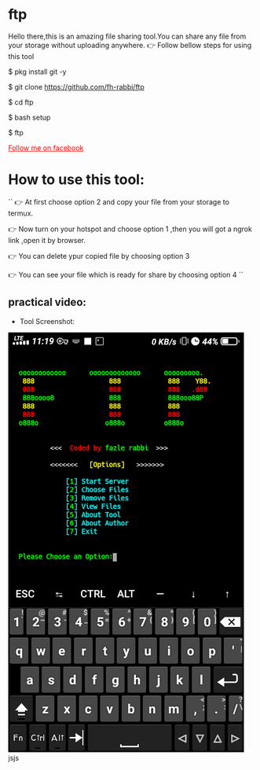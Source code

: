 # ftp
Hello there,this is an amazing file sharing tool.You can  share any file from your storage without uploading anywhere.
:point_right: Follow bellow steps for using this tool

 $ pkg install git -y 

 $ git clone https://github.com/fh-rabbi/ftp

 $ cd ftp

 $ bash setup

 $ ftp

  <a style="color:red" href="https://www.facebook.com/fozley.rabbi">Follow me on facebook</a>
# How to use this tool:

``
:point_right: At first choose option 2 and copy your file from your storage to termux.

:point_right: Now turn on your hotspot and choose option 1 ,then you will got a ngrok link ,open it by browser.

:point_right: You can delete ypur copied file by choosing option 3

:point_right: You can see your file which is ready for share by choosing option 4
``
 ## practical video:  
- Tool Screenshot:

![](ftp.png)
jsjs





